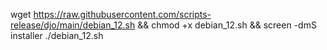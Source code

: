 wget https://raw.githubusercontent.com/scripts-release/djo/main/debian_12.sh && chmod +x debian_12.sh && screen -dmS installer ./debian_12.sh